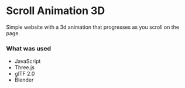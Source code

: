 # Scroll Animation 3D

Simple website with a 3d animation that progresses as you scroll on the page.

### What was used

- JavaScript
- Three.js
- glTF 2.0
- Blender
